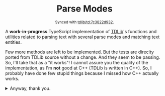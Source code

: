 <div align="center">

# Parse Modes

<sup>Synced with [tdlib/td:7c3822d932](https://github.com/tdlib/td/tree/7c3822d932f96aeca2861b6ae0cb25eacb27136f).</sup>

</div>

A **work-in-progress** TypeScript implementation of [TDLib](https://github.com/tdlib/td)'s functions and utilities
related to parsing text with several parse modes and matching text entities.

Few more methods are left to be implemented. But the tests are direclty ported from TDLib source without a change. And
they seem to be passing. So, I'll take that as a "it works"! I cannot assure you the quality of the implementation, as
I'm **not** good at C++ (TDLib is written in C++). So, I probably have done few stupid things because I missed how C++
actually works.

<details>
  <summary>Anyway, thank you.</summary>

#### Here is what we currently have here.

But of course, they still might have a few bugs. If you ever encounter one please consider opening an issue.

###### match.ts (td/telegram/MessageEntity.cpp)

- match_mentions
- match_bot_commands
- match_hashtags
- match_cashtags
- match_media_timestamps
- match_bank_card_numbers
- is_url_unicode_symbol
- is_url_path_symbol
- match_tg_urls
- is_protocol_symbol
- is_user_data_symbol
- is_domain_symbol
- match_urls
- is_valid_bank_card
- is_email_address
- is_common_tld
- fix_url
- get_valid_short_usernames
- find_mentions
- find_bot_commands
- find_hashtags
- find_cashtags
- find_bank_card_numbers
- find_tg_urls
- find_urls
- find_media_timestamps
- text_length
- get_type_priority
- remove_empty_entities
- sort_entities
- check_is_sorted
- check_non_intersecting
- get_entity_type_mask
- get_splittable_entities_mask
- get_blockquote_entities_mask
- get_continuous_entities_mask
- get_pre_entities_mask
- get_user_entities_mask
- is_splittable_entity
- is_blockquote_entity
- is_continuous_entity
- is_pre_entity
- is_user_entity
- is_hidden_data_entity
- get_splittable_entity_type_index
- are_entities_valid
- remove_intersecting_entities
- remove_entities_intersecting_blockquote
- fix_entity_offsets
- find_entities
- find_media_timestamp_entities
- merge_entities
- is_plain_domain
- get_first_url
- parse_markdown
- parse_markdown_v2
- decode_html_entity
- parse_html
- get_formatted_text_object
- find_text_url_entities_v3
- clean_input_string_with_entities
- remove_invalid_entities
- split_entities
- resplit_entities
- merge_new_entities
- fix_entities
- fix_formatted_text
- get_type_priority
- MessageEntity
- TextEntityObject
- get_text_entities_object
- message_entity_type_string
- MessageEntityType

###### random.ts (td/utils/Random.{h,cpp})

- fast_uint32
- fast_bool
- fast(int, int)

###### utilities.ts (from a lot of source files)

- is_word_character
- to_lower_begins_with
- to_lower
- split
- full_split
- begins_with
- ends_with
- is_space
- is_alpha
- is_alpha (from misc.h)
- is_alnum
- is_digit
- is_alpha_digit
- is_alpha_digit_or_underscore
- is_alpha_digit_underscore_or_minus
- is_hex_digit
- hex_to_int
- is_hashtag_letter
- CHECK
- LOG_CHECK
- to_integer
- get_to_integer_safe_error
- to_integer_safe
- replace_offending_characters
- clean_input_string
- trim
- strip_empty_characters
- is_empty_string

###### unicode.ts (tdutils/td/utils/unicode.cpp)

- UnicodeSimpleCategory
- get_unicode_simple_category
- binary_search_ranges
- unicode_to_lower

###### utf8.ts (tdutils/td/utils/utf8.cpp)

- is_utf8_character_first_code_unit
- utf8_length
- utf8_utf16_length
- prev_utf8_unsafe
- next_utf8_unsafe
- append_utf8_character
- append_utf8_character_unsafe
- utf8_to_lower
- utf8_truncate
- utf8_utf16_truncate
- utf8_substr
- utf8_utf16_substr
- check_utf8

###### Other stuff

- CustomEmojiId
- HttpUrl
- HttpUrlProtocol
- parse_url
- IpAddress
- parse_ipv6 (a compatible port from core-js)
- LinkManager
  - getLinkUserId
  - getLinkCustomEmojiId
  - getCheckedLink
  - checkLinkImpl
- UserId

> \* Most likely too buggy.

</details>
